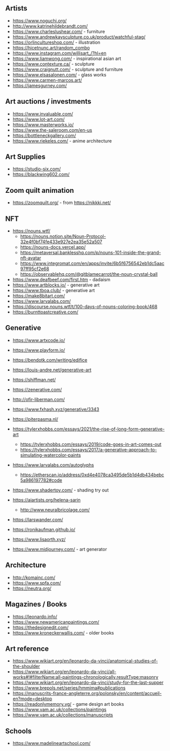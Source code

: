## Artists

- https://www.noguchi.org/
- http://www.katrinehildebrandt.com/
- https://www.charleslushear.com/ - furniture
- https://www.andrewkaysculpture.co.uk/product/watchful-stag/
- https://orlincultureshop.com/ - illustration
- https://hicetnunc.art/random_combo
- https://www.instagram.com/willisart_/?hl=en
- https://www.liamwong.com/ - inspirational asian art
- https://www.contexture.ca/ - sculpture
- https://www.craignutt.com/ - sculpture and furniture
- https://www.elsasalonen.com/ - glass works
- https://www.carmen-marcos.art/
- https://jamesgurney.com/

## Art auctions / investments

- https://www.invaluable.com/
- https://www.lot-art.com/
- https://www.masterworks.io/
- https://www.the-saleroom.com/en-us
- https://bottleneckgallery.com/
- https://www.riekeles.com/ - anime architecture

## Art Supplies

- https://studio-six.com/
- https://blackwing602.com/

## Zoom quilt animation

- https://zoomquilt.org/ - from https://nikkki.net/

## NFT

- https://nouns.wtf/
  - https://nouns.notion.site/Noun-Protocol-32e4f0bf74fe433e927e2ea35e52a507
  - https://nouns-docs.vercel.app/
  - https://metaversal.banklesshq.com/p/nouns-101-inside-the-grand-nft-avatar
  - https://www.integromat.com/en/apps/invite/6b5f6756542eb1dc5aac97ff95cf2e68
  - https://observablehq.com/@gitblamecarrot/the-noun-crystal-ball
- https://www.deafbeef.com/first.htm - dadaism
- https://www.artblocks.io/ - generative art
- https://www.tboa.club/ - generative art
- https://make8bitart.com/
- https://www.larvalabs.com/
- https://discourse.nouns.wtf/t/100-days-of-nouns-coloring-book/468
- https://burnttoastcreative.com/

## Generative

- https://www.artxcode.io/
- https://www.playform.io/
- https://bendotk.com/writing/edifice
- https://louis-andre.net/generative-art
- https://shiffman.net/
- https://zenerative.com/
- http://ofir-liberman.com/
- https://www.fxhash.xyz/generative/3343
- https://piterpasma.nl/
- https://tylerxhobbs.com/essays/2021/the-rise-of-long-form-generative-art
  - https://tylerxhobbs.com/essays/2019/code-goes-in-art-comes-out
  - https://tylerxhobbs.com/essays/2017/a-generative-approach-to-simulating-watercolor-paints
- https://www.larvalabs.com/autoglyphs
  - https://etherscan.io/address/0xd4e4078ca3495de5b1d4db434bebc5a986197782#code
- https://www.shadertoy.com/ - shading try out
- https://aiartists.org/helena-sarin
  - http://www.neuralbricolage.com/
- https://larswander.com/
- https://ronikaufman.github.io/
- https://www.lisaorth.xyz/

- https://www.midjourney.com/ - art generator

## Architecture

- http://komainc.com/
- https://www.spfa.com/
- https://neutra.org/

## Magazines / Books

- https://leonardo.info/
- https://www.newamericanpaintings.com/
- https://thedesignedit.com/
- https://www.kroneckerwallis.com/ - older books

## Art reference

- https://www.wikiart.org/en/leonardo-da-vinci/anatomical-studies-of-the-shoulder
- https://www.wikiart.org/en/leonardo-da-vinci/all-works#!#filterName:all-paintings-chronologically,resultType:masonry
- https://www.wikiart.org/en/leonardo-da-vinci/study-for-the-last-supper
- https://www.brepols.net/series/hmmima#publications
- https://manuscrits-france-angleterre.org/polonsky/en/content/accueil-en?mode=desktop
- https://readonlymemory.vg/ - game design art books
- https://www.vam.ac.uk/collections/paintings
- https://www.vam.ac.uk/collections/manuscripts

## Schools

- https://www.madelineartschool.com/
